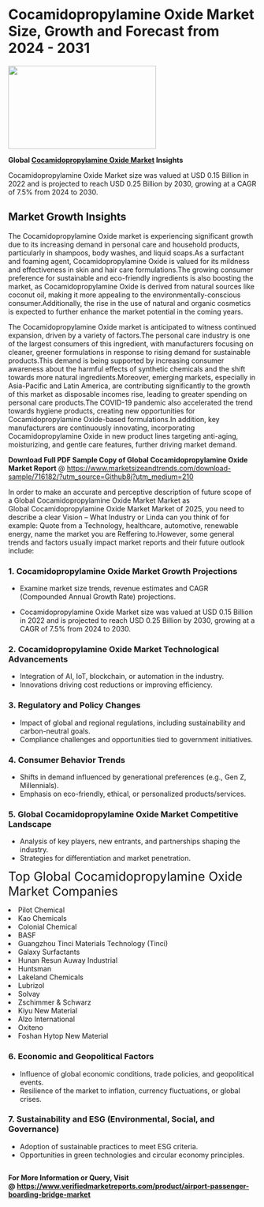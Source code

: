<H1>Cocamidopropylamine Oxide Market Size, Growth and Forecast from 2024 - 2031</H1><img class="aligncenter size-medium wp-image-584254" src="https://thirdeyenews.in/wp-content/uploads/2024/09/Global-Market-Research-300x168.jpeg" alt="" width="300" height="168" /><p><strong>Global&nbsp;<a href="https://www.marketsizeandtrends.com/download-sample/716182/?utm_source=Github8j?utm_medium=210">Cocamidopropylamine Oxide Market</a> Insights</strong></p><p>Cocamidopropylamine Oxide Market size was valued at USD 0.15 Billion in 2022 and is projected to reach USD 0.25 Billion by 2030, growing at a CAGR of 7.5% from 2024 to 2030.</p><p><h2>Market Growth Insights</h2> <p>The Cocamidopropylamine Oxide market is experiencing significant growth due to its increasing demand in personal care and household products, particularly in shampoos, body washes, and liquid soaps.As a surfactant and foaming agent, Cocamidopropylamine Oxide is valued for its mildness and effectiveness in skin and hair care formulations.The growing consumer preference for sustainable and eco-friendly ingredients is also boosting the market, as Cocamidopropylamine Oxide is derived from natural sources like coconut oil, making it more appealing to the environmentally-conscious consumer.Additionally, the rise in the use of natural and organic cosmetics is expected to further enhance the market potential in the coming years.</p> <p>The Cocamidopropylamine Oxide market is anticipated to witness continued expansion, driven by a variety of factors.The personal care industry is one of the largest consumers of this ingredient, with manufacturers focusing on cleaner, greener formulations in response to rising demand for sustainable products.This demand is being supported by increasing consumer awareness about the harmful effects of synthetic chemicals and the shift towards more natural ingredients.Moreover, emerging markets, especially in Asia-Pacific and Latin America, are contributing significantly to the growth of this market as disposable incomes rise, leading to greater spending on personal care products.The COVID-19 pandemic also accelerated the trend towards hygiene products, creating new opportunities for Cocamidopropylamine Oxide-based formulations.In addition, key manufacturers are continuously innovating, incorporating Cocamidopropylamine Oxide in new product lines targeting anti-aging, moisturizing, and gentle care features, further driving market demand.</p> <p><span class=""><strong>Download Full PDF Sample Copy of Global Cocamidopropylamine Oxide Market Report</strong> @ <a href="https://www.marketsizeandtrends.com/download-sample/716182/?utm_source=Github8j?utm_medium=210" target="_blank">https://www.marketsizeandtrends.com/download-sample/716182/?utm_source=Github8j?utm_medium=210</a></span></p><p>In order to make an accurate and perceptive description of future scope of a Global&nbsp;Cocamidopropylamine Oxide Market Market as Global&nbsp;Cocamidopropylamine Oxide Market Market of 2025, you need to describe a clear Vision &ndash; What Industry or Linda can you think of for example: Quote from a Technology, healthcare, automotive, renewable energy, name the market you are Reffering to.However, some general trends and factors usually impact market reports and their future outlook include:</p><h3>1.&nbsp;<strong>Cocamidopropylamine Oxide Market Growth Projections</strong></h3><ul><li>Examine market size trends, revenue estimates and CAGR (Compounded Annual Growth Rate) projections.</li><li><p>Cocamidopropylamine Oxide Market size was valued at USD 0.15 Billion in 2022 and is projected to reach USD 0.25 Billion by 2030, growing at a CAGR of 7.5% from 2024 to 2030.</p></li></ul><h3>2.&nbsp;<strong>Cocamidopropylamine Oxide Market Technological Advancements</strong></h3><ul><li>Integration of AI, IoT, blockchain, or automation in the industry.</li><li>Innovations driving cost reductions or improving efficiency.</li></ul><h3>3.&nbsp;<strong>Regulatory and Policy Changes</strong></h3><ul><li>Impact of global and regional regulations, including sustainability and carbon-neutral goals.</li><li>Compliance challenges and opportunities tied to government initiatives.</li></ul><h3>4.&nbsp;<strong>Consumer Behavior Trends</strong></h3><ul><li>Shifts in demand influenced by generational preferences (e.g., Gen Z, Millennials).</li><li>Emphasis on eco-friendly, ethical, or personalized products/services.</li></ul><h3>5.&nbsp;<strong>Global Cocamidopropylamine Oxide Market Competitive Landscape</strong></h3><ul><li>Analysis of key players, new entrants, and partnerships shaping the industry.</li><li>Strategies for differentiation and market penetration.</li></ul><p data-pm-slice="1 1 []"><span style="color: inherit; font-family: inherit; font-size: 25px;">Top Global Cocamidopropylamine Oxide Market Companies</span></p><div class="" data-test-id=""><p><li>Pilot Chemical</li><li> Kao Chemicals</li><li> Colonial Chemical</li><li> BASF</li><li> Guangzhou Tinci Materials Technology (Tinci)</li><li> Galaxy Surfactants</li><li> Hunan Resun Auway Industrial</li><li> Huntsman</li><li> Lakeland Chemicals</li><li> Lubrizol</li><li> Solvay</li><li> Zschimmer & Schwarz</li><li> Kiyu New Material</li><li> Alzo International</li><li> Oxiteno</li><li> Foshan Hytop New Material</li></p></div><h3>6.&nbsp;<strong>Economic and Geopolitical Factors</strong></h3><ul><li>Influence of global economic conditions, trade policies, and geopolitical events.</li><li>Resilience of the market to inflation, currency fluctuations, or global crises.</li></ul><h3>7.&nbsp;<strong>Sustainability and ESG (Environmental, Social, and Governance)</strong></h3><ul><li>Adoption of sustainable practices to meet ESG criteria.</li><li>Opportunities in green technologies and circular economy principles.</li></ul><h2><strong style="font-size: 14px;">For More Information or Query, Visit @&nbsp;</strong><a style="background-color: #ffffff; font-size: 14px;" href="https://www.marketsizeandtrends.com/report/cocamidopropylamine-oxide-market/" target="_blank">https://www.verifiedmarketreports.com/product/airport-passenger-boarding-bridge-market</a></h2>